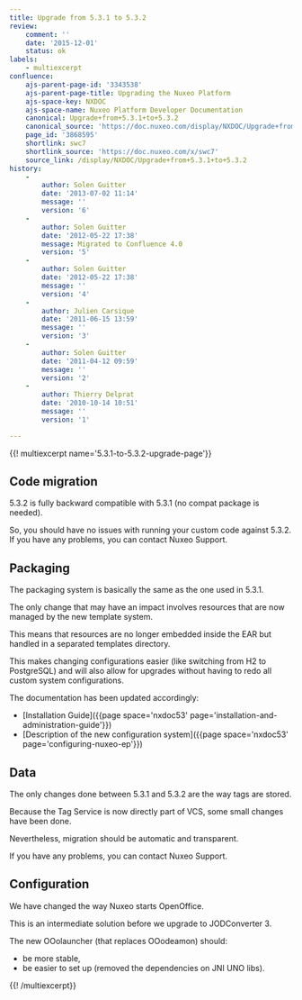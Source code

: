 ```yaml
---
title: Upgrade from 5.3.1 to 5.3.2
review:
    comment: ''
    date: '2015-12-01'
    status: ok
labels:
    - multiexcerpt
confluence:
    ajs-parent-page-id: '3343538'
    ajs-parent-page-title: Upgrading the Nuxeo Platform
    ajs-space-key: NXDOC
    ajs-space-name: Nuxeo Platform Developer Documentation
    canonical: Upgrade+from+5.3.1+to+5.3.2
    canonical_source: 'https://doc.nuxeo.com/display/NXDOC/Upgrade+from+5.3.1+to+5.3.2'
    page_id: '3868595'
    shortlink: swc7
    shortlink_source: 'https://doc.nuxeo.com/x/swc7'
    source_link: /display/NXDOC/Upgrade+from+5.3.1+to+5.3.2
history:
    - 
        author: Solen Guitter
        date: '2013-07-02 11:14'
        message: ''
        version: '6'
    - 
        author: Solen Guitter
        date: '2012-05-22 17:38'
        message: Migrated to Confluence 4.0
        version: '5'
    - 
        author: Solen Guitter
        date: '2012-05-22 17:38'
        message: ''
        version: '4'
    - 
        author: Julien Carsique
        date: '2011-06-15 13:59'
        message: ''
        version: '3'
    - 
        author: Solen Guitter
        date: '2011-04-12 09:59'
        message: ''
        version: '2'
    - 
        author: Thierry Delprat
        date: '2010-10-14 10:51'
        message: ''
        version: '1'

---
```

{{! multiexcerpt name='5.3.1-to-5.3.2-upgrade-page'}}

## **Code migration**

5.3.2 is fully backward compatible with 5.3.1 (no compat package is needed).

So, you should have no issues with running your custom code against 5.3.2\. If you have any problems, you can contact Nuxeo Support.

## **Packaging**

The packaging system is basically the same as the one used in 5.3.1.

The only change that may have an impact involves resources that are now managed by the new template system.

This means that resources are no longer embedded inside the EAR but handled in a separated templates directory.

This makes changing configurations easier (like switching from H2 to PostgreSQL) and will also allow for upgrades without having to redo all custom system configurations.

The documentation has been updated accordingly:

*   [Installation Guide]({{page space='nxdoc53' page='installation-and-administration-guide'}})
*   [Description of the new configuration system]({{page space='nxdoc53' page='configuring-nuxeo-ep'}})

## **Data**

The only changes done between 5.3.1 and 5.3.2 are the way tags are stored.

Because the Tag Service is now directly part of VCS, some small changes have been done.

Nevertheless, migration should be automatic and transparent.

If you have any problems, you can contact Nuxeo Support.

## **Configuration**

We have changed the way Nuxeo starts OpenOffice.

This is an intermediate solution before we upgrade to JODConverter 3.

The new OOolauncher (that replaces OOodeamon) should:

*   be more stable,
*   be easier to set up (removed the dependencies on JNI UNO libs).

{{! /multiexcerpt}}

&nbsp;

&nbsp;